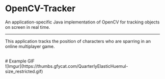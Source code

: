 # OpenCV-Tracker
An application-specific Java implementation of OpenCV for tracking objects on screen in real time.
<br><hr>
This application tracks the position of characters who are sparring in an online multiplayer game.

<br>
# Example GIF
<br>
![Imgur](https://thumbs.gfycat.com/QuarterlyElasticHuemul-size_restricted.gif)
